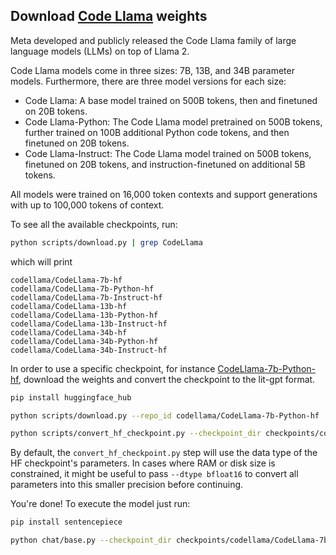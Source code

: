 ## Download [Code Llama](https://ai.meta.com/blog/code-llama-large-language-model-coding/) weights

Meta developed and publicly released the Code Llama family of large language models (LLMs) on top of Llama 2.

Code Llama models come in three sizes: 7B, 13B, and 34B parameter models. Furthermore, there are three model versions for each size:

- Code Llama: A base model trained on 500B tokens, then and finetuned on 20B tokens.
- Code Llama-Python: The Code Llama model pretrained on 500B tokens, further trained on 100B additional Python code tokens, and then finetuned on 20B tokens.
- Code Llama-Instruct: The Code Llama model trained on 500B tokens, finetuned on 20B tokens, and instruction-finetuned on additional 5B tokens.

All models were  trained on 16,000 token contexts and support generations with up to 100,000 tokens of context. 


To see all the available checkpoints, run:

```bash
python scripts/download.py | grep CodeLlama
```

which will print

```text
codellama/CodeLlama-7b-hf
codellama/CodeLlama-7b-Python-hf
codellama/CodeLlama-7b-Instruct-hf
codellama/CodeLlama-13b-hf
codellama/CodeLlama-13b-Python-hf
codellama/CodeLlama-13b-Instruct-hf
codellama/CodeLlama-34b-hf
codellama/CodeLlama-34b-Python-hf
codellama/CodeLlama-34b-Instruct-hf
```

In order to use a specific checkpoint, for instance [CodeLlama-7b-Python-hf](https://huggingface.co/codellama/CodeLlama-7b-Python-hf), download the weights and convert the checkpoint to the lit-gpt format.

```bash
pip install huggingface_hub

python scripts/download.py --repo_id codellama/CodeLlama-7b-Python-hf

python scripts/convert_hf_checkpoint.py --checkpoint_dir checkpoints/codellama/CodeLlama-7b-Python-hf
```

By default, the `convert_hf_checkpoint.py` step will use the data type of the HF checkpoint's parameters. In cases where RAM
or disk size is constrained, it might be useful to pass `--dtype bfloat16` to convert all parameters into this smaller precision before continuing.

You're done! To execute the model just run:

```bash
pip install sentencepiece

python chat/base.py --checkpoint_dir checkpoints/codellama/CodeLlama-7b-Python-hf/
```
